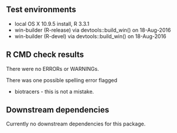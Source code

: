 ## Test environments
* local OS X 10.9.5 install, R 3.3.1
* win-builder (R-release) via devtools::build_win() on 18-Aug-2016
* win-builder (R-devel) via devtools::build_win() on 18-Aug-2016


## R CMD check results
There were no ERRORs or WARNINGs.

There was one possible spelling error flagged
* biotracers - this is not a mistake.


## Downstream dependencies
Currently no downstream dependencies for this package.